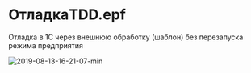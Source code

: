 # ОтладкаTDD.epf
Отладка в 1С через внешнюю обработку (шаблон) без перезапуска режима предприятия


![2019-08-13-16-21-07-min](https://user-images.githubusercontent.com/2604430/62931949-789b8b00-bde9-11e9-8af4-e841a5bdf030.gif)
